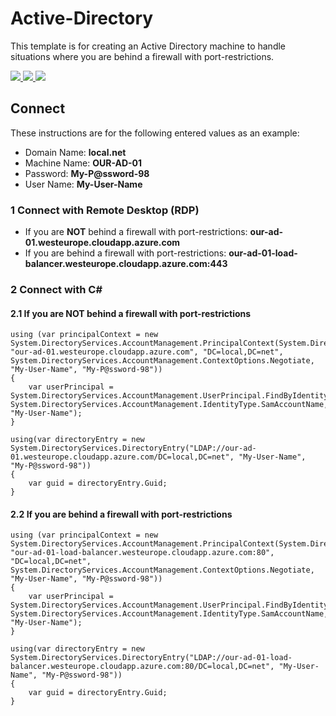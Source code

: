 # Active-Directory

This template is for creating an Active Directory machine to handle situations where you are behind a firewall with port-restrictions.

<a href="https://portal.azure.com/#create/Microsoft.Template/uri/https%3a%2f%2fraw.githubusercontent.com%2fRegionOrebroLan%2fAzure-Resource-Manager-Templates%2fmaster%2fTemplates%2fActive-Directory%2fAzure-Deploy.json">
    <img src="http://azuredeploy.net/deploybutton.png" />
</a>
<a href="https://portal.azure.us/#create/Microsoft.Template/uri/https%3a%2f%2fraw.githubusercontent.com%2fRegionOrebroLan%2fAzure-Resource-Manager-Templates%2fmaster%2fTemplates%2fActive-Directory%2fAzure-Deploy.json">
    <img src="http://azuredeploy.net/azuregov.png" />
</a>
<a href="http://armviz.io/#/?load=https%3a%2f%2fraw.githubusercontent.com%2fRegionOrebroLan%2fAzure-Resource-Manager-Templates%2fmaster%2fTemplates%2fActive-Directory%2fAzure-Deploy.json">
    <img src="http://armviz.io/visualizebutton.png" />
</a>

## Connect

These instructions are for the following entered values as an example:

- Domain Name: **local.net**
- Machine Name: **OUR-AD-01**
- Password: **My-P@ssword-98**
- User Name: **My-User-Name**

### 1 Connect with Remote Desktop (RDP)

- If you are **NOT** behind a firewall with port-restrictions: **our-ad-01.westeurope.cloudapp.azure.com**
- If you are behind a firewall with port-restrictions: **our-ad-01-load-balancer.westeurope.cloudapp.azure.com:443**

### 2 Connect with C#

#### 2.1 If you are NOT behind a firewall with port-restrictions

    using (var principalContext = new System.DirectoryServices.AccountManagement.PrincipalContext(System.DirectoryServices.AccountManagement.ContextType.Domain, "our-ad-01.westeurope.cloudapp.azure.com", "DC=local,DC=net", System.DirectoryServices.AccountManagement.ContextOptions.Negotiate, "My-User-Name", "My-P@ssword-98"))
    {
	    var userPrincipal = System.DirectoryServices.AccountManagement.UserPrincipal.FindByIdentity(principalContext, System.DirectoryServices.AccountManagement.IdentityType.SamAccountName, "My-User-Name");
    }

    using(var directoryEntry = new System.DirectoryServices.DirectoryEntry("LDAP://our-ad-01.westeurope.cloudapp.azure.com/DC=local,DC=net", "My-User-Name", "My-P@ssword-98"))
    {
	    var guid = directoryEntry.Guid;
    }

#### 2.2 If you are behind a firewall with port-restrictions

    using (var principalContext = new System.DirectoryServices.AccountManagement.PrincipalContext(System.DirectoryServices.AccountManagement.ContextType.Domain, "our-ad-01-load-balancer.westeurope.cloudapp.azure.com:80", "DC=local,DC=net", System.DirectoryServices.AccountManagement.ContextOptions.Negotiate, "My-User-Name", "My-P@ssword-98"))
    {
	    var userPrincipal = System.DirectoryServices.AccountManagement.UserPrincipal.FindByIdentity(principalContext, System.DirectoryServices.AccountManagement.IdentityType.SamAccountName, "My-User-Name");
    }

    using(var directoryEntry = new System.DirectoryServices.DirectoryEntry("LDAP://our-ad-01-load-balancer.westeurope.cloudapp.azure.com:80/DC=local,DC=net", "My-User-Name", "My-P@ssword-98"))
    {
	    var guid = directoryEntry.Guid;
    }